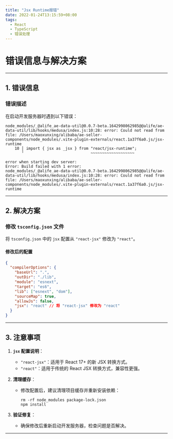```yaml
---
title: "Jsx Runtime报错"
date: 2022-01-24T13:15:59+08:00
tags:
  - React
  - TypeScript
  - 错误处理
---
```


# 错误信息与解决方案

---

## **1. 错误信息**

### **错误描述**
在启动开发服务器时遇到以下错误：

```shell
node_modules/_@alife_ae-data-util@0.0.7-beta.1642998062985@@alife/ae-data-util/lib/hooks/medusa/index.js:10:28: error: Could not read from file: /Users/maoxunxing/alibaba/ae-seller-components/node_modules/.vite-plugin-externals/react.1a37f6a0.js/jsx-runtime
    10 │ import { jsx as _jsx } from "react/jsx-runtime";
       ╵                             ~~~~~~~~~~~~~~~~~~~

error when starting dev server:
Error: Build failed with 1 error:
node_modules/_@alife_ae-data-util@0.0.7-beta.1642998062985@@alife/ae-data-util/lib/hooks/medusa/index.js:10:28: error: Could not read from file: /Users/maoxunxing/alibaba/ae-seller-components/node_modules/.vite-plugin-externals/react.1a37f6a0.js/jsx-runtime
```

---

## **2. 解决方案**

### **修改 `tsconfig.json` 文件**
将 `tsconfig.json` 中的 `jsx` 配置从 `"react-jsx"` 修改为 `"react"`。

#### **修改后的配置**
```json
{
  "compilerOptions": {
    "baseUrl": ".",
    "outDir": "./lib",
    "module": "esnext",
    "target": "es6",
    "lib": ["esnext", "dom"],
    "sourceMap": true,
    "allowJs": false,
    "jsx": "react" // 将 "react-jsx" 修改为 "react"
  }
}
```

---

## **3. 注意事项**

1. **`jsx` 配置说明**：
   - `"react-jsx"`：适用于 React 17+ 的新 JSX 转换方式。
   - `"react"`：适用于传统的 React JSX 转换方式，兼容性更强。

2. **清理缓存**：
   - 修改配置后，建议清理项目缓存并重新安装依赖：
     ```shell
     rm -rf node_modules package-lock.json
     npm install
     ```

3. **验证修复**：
   - 确保修改后重新启动开发服务器，检查问题是否解决。

---
